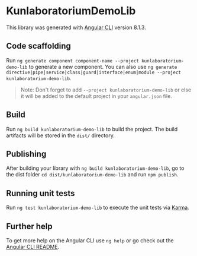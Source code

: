 # KunlaboratoriumDemoLib

This library was generated with [Angular CLI](https://github.com/angular/angular-cli) version 8.1.3.

## Code scaffolding

Run `ng generate component component-name --project kunlaboratorium-demo-lib` to generate a new component. You can also use `ng generate directive|pipe|service|class|guard|interface|enum|module --project kunlaboratorium-demo-lib`.
> Note: Don't forget to add `--project kunlaboratorium-demo-lib` or else it will be added to the default project in your `angular.json` file. 

## Build

Run `ng build kunlaboratorium-demo-lib` to build the project. The build artifacts will be stored in the `dist/` directory.

## Publishing

After building your library with `ng build kunlaboratorium-demo-lib`, go to the dist folder `cd dist/kunlaboratorium-demo-lib` and run `npm publish`.

## Running unit tests

Run `ng test kunlaboratorium-demo-lib` to execute the unit tests via [Karma](https://karma-runner.github.io).

## Further help

To get more help on the Angular CLI use `ng help` or go check out the [Angular CLI README](https://github.com/angular/angular-cli/blob/master/README.md).
